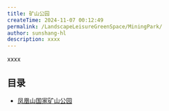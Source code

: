 ```yaml
---
title: 矿山公园
createTime: 2024-11-07 00:12:49
permalink: /LandscapeLeisureGreenSpace/MiningPark/
author: sunshang-hl
description: xxxx
---
```


xxxx

## 目录

- [凤凰山国家矿山公园](./1.凤凰山国家矿山公园.md)
